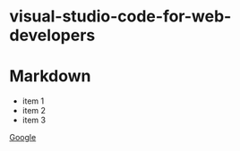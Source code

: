 # visual-studio-code-for-web-developers
Markdown
=========

* item 1
* item 2
* item 3

[Google](http://google.com)